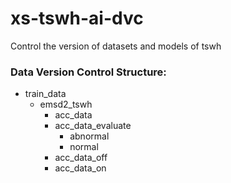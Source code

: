 # xs-tswh-ai-dvc
Control the version of datasets and models of tswh

### Data Version Control Structure:

- train_data
    - emsd2_tswh
        - acc_data
        - acc_data_evaluate
            - abnormal
            - normal
        - acc_data_off
        - acc_data_on

